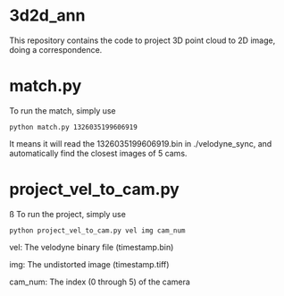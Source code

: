 # 3d2d_ann

This repository contains the code to project 3D point cloud to 2D image, doing a correspondence.

# match.py

To run the match, simply use

```shell
python match.py 1326035199606919
```
It means it will read the 1326035199606919.bin in ./velodyne_sync, and automatically find the closest images of 5 cams.

# project_vel_to_cam.py
ß
To run the project, simply use

```shell
python project_vel_to_cam.py vel img cam_num
```

vel:  The velodyne binary file (timestamp.bin)

img:  The undistorted image (timestamp.tiff)

cam_num:  The index (0 through 5) of the camera
